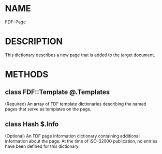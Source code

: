 NAME
====

FDF::Page

DESCRIPTION
===========

This dictionary describes a new page that is added to the target document.

METHODS
=======

class FDF::Template @.Templates
-------------------------------

(Required) An array of FDF template dictionaries describing the named pages that serve as templates on the page.

class Hash $.Info
-----------------

(Optional) An FDF page information dictionary containing additional information about the page. At the time of ISO-32000 publication, no entries have been defined for this dictionary.

